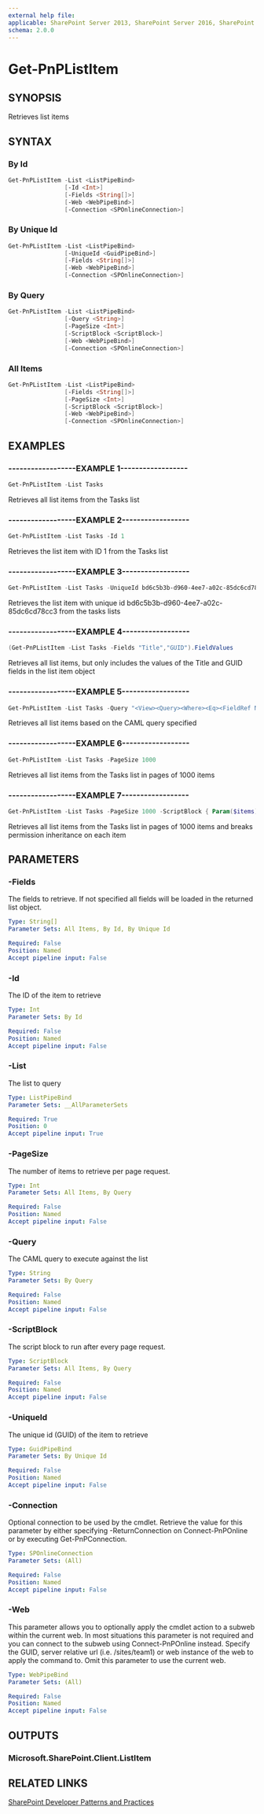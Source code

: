```yaml
---
external help file:
applicable: SharePoint Server 2013, SharePoint Server 2016, SharePoint Server 2019, SharePoint Online
schema: 2.0.0
---
```

# Get-PnPListItem

## SYNOPSIS
Retrieves list items

## SYNTAX 

### By Id
```powershell
Get-PnPListItem -List <ListPipeBind>
                [-Id <Int>]
                [-Fields <String[]>]
                [-Web <WebPipeBind>]
                [-Connection <SPOnlineConnection>]
```

### By Unique Id
```powershell
Get-PnPListItem -List <ListPipeBind>
                [-UniqueId <GuidPipeBind>]
                [-Fields <String[]>]
                [-Web <WebPipeBind>]
                [-Connection <SPOnlineConnection>]
```

### By Query
```powershell
Get-PnPListItem -List <ListPipeBind>
                [-Query <String>]
                [-PageSize <Int>]
                [-ScriptBlock <ScriptBlock>]
                [-Web <WebPipeBind>]
                [-Connection <SPOnlineConnection>]
```

### All Items
```powershell
Get-PnPListItem -List <ListPipeBind>
                [-Fields <String[]>]
                [-PageSize <Int>]
                [-ScriptBlock <ScriptBlock>]
                [-Web <WebPipeBind>]
                [-Connection <SPOnlineConnection>]
```

## EXAMPLES

### ------------------EXAMPLE 1------------------
```powershell
Get-PnPListItem -List Tasks
```

Retrieves all list items from the Tasks list

### ------------------EXAMPLE 2------------------
```powershell
Get-PnPListItem -List Tasks -Id 1
```

Retrieves the list item with ID 1 from the Tasks list

### ------------------EXAMPLE 3------------------
```powershell
Get-PnPListItem -List Tasks -UniqueId bd6c5b3b-d960-4ee7-a02c-85dc6cd78cc3
```

Retrieves the list item with unique id bd6c5b3b-d960-4ee7-a02c-85dc6cd78cc3 from the tasks lists

### ------------------EXAMPLE 4------------------
```powershell
(Get-PnPListItem -List Tasks -Fields "Title","GUID").FieldValues
```

Retrieves all list items, but only includes the values of the Title and GUID fields in the list item object

### ------------------EXAMPLE 5------------------
```powershell
Get-PnPListItem -List Tasks -Query "<View><Query><Where><Eq><FieldRef Name='GUID'/><Value Type='Guid'>bd6c5b3b-d960-4ee7-a02c-85dc6cd78cc3</Value></Eq></Where></Query></View>"
```

Retrieves all list items based on the CAML query specified

### ------------------EXAMPLE 6------------------
```powershell
Get-PnPListItem -List Tasks -PageSize 1000
```

Retrieves all list items from the Tasks list in pages of 1000 items

### ------------------EXAMPLE 7------------------
```powershell
Get-PnPListItem -List Tasks -PageSize 1000 -ScriptBlock { Param($items) $items.Context.ExecuteQuery() } | % { $_.BreakRoleInheritance($true, $true) }
```

Retrieves all list items from the Tasks list in pages of 1000 items and breaks permission inheritance on each item

## PARAMETERS

### -Fields
The fields to retrieve. If not specified all fields will be loaded in the returned list object.

```yaml
Type: String[]
Parameter Sets: All Items, By Id, By Unique Id

Required: False
Position: Named
Accept pipeline input: False
```

### -Id
The ID of the item to retrieve

```yaml
Type: Int
Parameter Sets: By Id

Required: False
Position: Named
Accept pipeline input: False
```

### -List
The list to query

```yaml
Type: ListPipeBind
Parameter Sets: __AllParameterSets

Required: True
Position: 0
Accept pipeline input: True
```

### -PageSize
The number of items to retrieve per page request.

```yaml
Type: Int
Parameter Sets: All Items, By Query

Required: False
Position: Named
Accept pipeline input: False
```

### -Query
The CAML query to execute against the list

```yaml
Type: String
Parameter Sets: By Query

Required: False
Position: Named
Accept pipeline input: False
```

### -ScriptBlock
The script block to run after every page request.

```yaml
Type: ScriptBlock
Parameter Sets: All Items, By Query

Required: False
Position: Named
Accept pipeline input: False
```

### -UniqueId
The unique id (GUID) of the item to retrieve

```yaml
Type: GuidPipeBind
Parameter Sets: By Unique Id

Required: False
Position: Named
Accept pipeline input: False
```

### -Connection
Optional connection to be used by the cmdlet. Retrieve the value for this parameter by either specifying -ReturnConnection on Connect-PnPOnline or by executing Get-PnPConnection.

```yaml
Type: SPOnlineConnection
Parameter Sets: (All)

Required: False
Position: Named
Accept pipeline input: False
```

### -Web
This parameter allows you to optionally apply the cmdlet action to a subweb within the current web. In most situations this parameter is not required and you can connect to the subweb using Connect-PnPOnline instead. Specify the GUID, server relative url (i.e. /sites/team1) or web instance of the web to apply the command to. Omit this parameter to use the current web.

```yaml
Type: WebPipeBind
Parameter Sets: (All)

Required: False
Position: Named
Accept pipeline input: False
```

## OUTPUTS

### Microsoft.SharePoint.Client.ListItem

## RELATED LINKS

[SharePoint Developer Patterns and Practices](https://aka.ms/sppnp)
